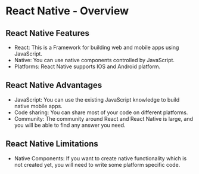 # React Native - Overview

## React Native Features

- React: This is a Framework for building web and mobile apps using JavaScript.
- Native: You can use native components controlled by JavaScript.
- Platforms: React Native supports IOS and Android platform.

## React Native Advantages

- JavaScript: You can use the existing JavaScript knowledge to build native mobile apps.
- Code sharing: You can share most of your code on different platforms.
- Community: The community around React and React Native is large, and you will be able to find any answer you need.

## React Native Limitations

- Native Components: If you want to create native functionality which is not created yet, you will need to write some platform specific code.
